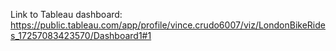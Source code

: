Link to Tableau dashboard: https://public.tableau.com/app/profile/vince.crudo6007/viz/LondonBikeRides_17257083423570/Dashboard1#1
